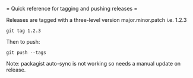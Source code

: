 = Quick reference for tagging and pushing releases =

Releases are tagged with a three-level version major.minor.patch i.e. 1.2.3

```git tag 1.2.3```

Then to push:

```git push --tags```

Note: packagist auto-sync is not working so needs a manual update on release.
